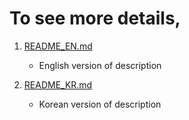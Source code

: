 # To see more details,

1. [README_EN.md](https://github.com/hanyoseob/how_to_install_docker/blob/main/README_EN.md)
   - English version of description
   

2. [README_KR.md](https://github.com/hanyoseob/how_to_install_docker/blob/main/README_KR.md)
   - Korean version of description